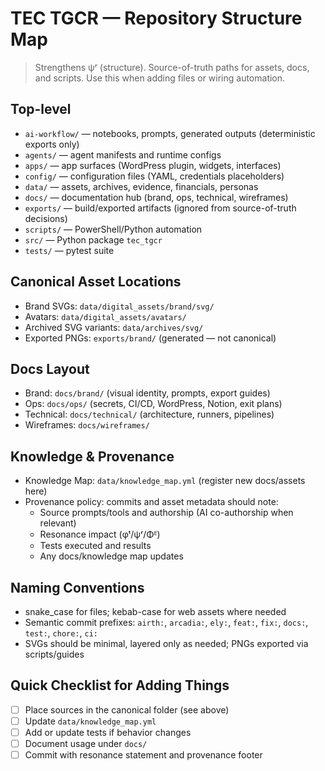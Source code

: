 # TEC TGCR — Repository Structure Map

> Strengthens ψʳ (structure). Source-of-truth paths for assets, docs, and scripts. Use this when adding files or wiring automation.

## Top-level

- `ai-workflow/` — notebooks, prompts, generated outputs (deterministic exports only)
- `agents/` — agent manifests and runtime configs
- `apps/` — app surfaces (WordPress plugin, widgets, interfaces)
- `config/` — configuration files (YAML, credentials placeholders)
- `data/` — assets, archives, evidence, financials, personas
- `docs/` — documentation hub (brand, ops, technical, wireframes)
- `exports/` — build/exported artifacts (ignored from source-of-truth decisions)
- `scripts/` — PowerShell/Python automation
- `src/` — Python package `tec_tgcr`
- `tests/` — pytest suite

## Canonical Asset Locations

- Brand SVGs: `data/digital_assets/brand/svg/`
- Avatars: `data/digital_assets/avatars/`
- Archived SVG variants: `data/archives/svg/`
- Exported PNGs: `exports/brand/` (generated — not canonical)

## Docs Layout

- Brand: `docs/brand/` (visual identity, prompts, export guides)
- Ops: `docs/ops/` (secrets, CI/CD, WordPress, Notion, exit plans)
- Technical: `docs/technical/` (architecture, runners, pipelines)
- Wireframes: `docs/wireframes/`

## Knowledge & Provenance

- Knowledge Map: `data/knowledge_map.yml` (register new docs/assets here)
- Provenance policy: commits and asset metadata should note:
  - Source prompts/tools and authorship (AI co-authorship when relevant)
  - Resonance impact (φᵗ/ψʳ/Φᴱ)
  - Tests executed and results
  - Any docs/knowledge map updates

## Naming Conventions

- snake_case for files; kebab-case for web assets where needed
- Semantic commit prefixes: `airth:`, `arcadia:`, `ely:`, `feat:`, `fix:`, `docs:`, `test:`, `chore:`, `ci:`
- SVGs should be minimal, layered only as needed; PNGs exported via scripts/guides

## Quick Checklist for Adding Things

- [ ] Place sources in the canonical folder (see above)
- [ ] Update `data/knowledge_map.yml`
- [ ] Add or update tests if behavior changes
- [ ] Document usage under `docs/`
- [ ] Commit with resonance statement and provenance footer
